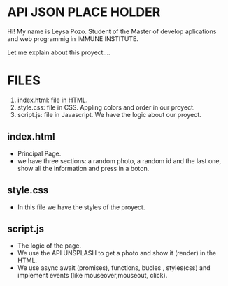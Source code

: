 # API JSON PLACE HOLDER

Hi! My name is Leysa Pozo. Student of the Master of develop aplications and web programmig in IMMUNE INSTITUTE.

Let me explain about this proyect....

# FILES
1. index.html: file in HTML. 
2. style.css: file in CSS. Appling colors and order in our proyect.
3. script.js: file in Javascript. We have the logic about our proyect.


## index.html
- Principal Page.
- we have three sections: a random photo, a random id and the last one, show all the information and press in a boton.

## style.css
- In this file we have the styles of the proyect.

## script.js
- The logic of the page. 
- We use the API UNSPLASH to get a photo and show it (render) in the HTML.
- We use async await (promises), functions, bucles , styles(css) and implement events (like mouseover,mouseout, click).